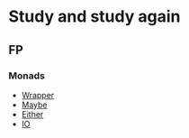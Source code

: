 # Study and study again

## FP

### Monads
- [Wrapper](https://github.com/vkosinov/learn/blob/main/src/js/monads/Wrapper.js) 
- [Maybe](https://github.com/vkosinov/learn/blob/main/src/js/monads/Maybe.js)
- [Either](https://github.com/vkosinov/learn/blob/main/src/js/monads/Either.js)
- [IO](https://github.com/vkosinov/learn/blob/main/src/js/monads/IO.js)

